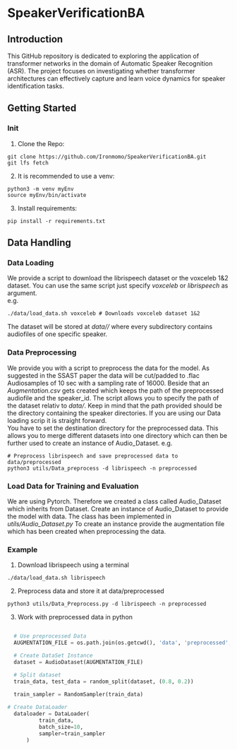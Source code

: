 # SpeakerVerificationBA

## Introduction

This GitHub repository is dedicated to exploring the application of transformer networks in the domain of Automatic Speaker Recognition (ASR). The project focuses on investigating whether transformer architectures can effectively capture and learn voice dynamics for speaker identification tasks.

## Getting Started
### Init
1. Clone the Repo:
```
git clone https://github.com/Ironmomo/SpeakerVerificationBA.git
git lfs fetch
```
2. It is recommended to use a venv:
```
python3 -m venv myEnv
source myEnv/bin/activate
```
3. Install requirements:
```
pip install -r requirements.txt
```

## Data Handling
### Data Loading
We provide a script to download the librispeech dataset or the voxceleb 1&2 dataset. You can use the same script just specify *voxceleb* or *librispeech* as argument.\
e.g.  
```
./data/load_data.sh voxceleb # Downloads voxceleb dataset 1&2
```
The dataset will be stored at *data/<dataset>/* where every subdirectory contains audiofiles of one specific speaker.

### Data Preprocessing
We provide you with a script to preprocess the data for the model. As suggested in the SSAST paper the data will be cut/padded to .flac Audiosamples of 10 sec with a sampling rate of 16000. Beside that an *Augmentation.csv* gets created which keeps the path of the preprocessed audiofile and the speaker_id.
The script allows you to specify the path of the dataset relativ to *data/*. Keep in mind that the path provided should be the directory containing the speaker directories. If you are using our Data loading scrip it is straight forward.\
You have to set the destination directory for the preprocessed data. This allows you to merge different datasets into one directory which can then be further used to create an instance of Audio_Dataset.
e.g. 
```
# Preprocess librispeech and save preprocessed data to data/preprocessed
python3 utils/Data_preprocess -d librispeech -n preprocessed
```

### Load Data for Training and Evaluation
We are using Pytorch. Therefore we created a class called Audio_Dataset which inherits from Dataset. Create an instance of Audio_Dataset to provide the model with data. The class has been implemented in *utils/Audio_Dataset.py*
To create an instance provide the augmentation file which has been created when preprocessing the data.

### Example
1. Download librispeech using a terminal
 ```
 ./data/load_data.sh librispeech
 ```

2. Preprocess data and store it at data/preprocessed
  ```
  python3 utils/Data_Preprocess.py -d librispeech -n preprocessed
  ```
     
3. Work with preprocessed data in python
```python

  # Use preprocessed Data
  AUGMENTATION_FILE = os.path.join(os.getcwd(), 'data', 'preprocessed', 'augmentation.csv')

  # Create DataSet Instance     
  dataset = AudioDataset(AUGMENTATION_FILE)

  # Split dataset
  train_data, test_data = random_split(dataset, (0.8, 0.2))
  
  train_sampler = RandomSampler(train_data)

# Create DataLoader
  dataloader = DataLoader(
          train_data,
          batch_size=10,
          sampler=train_sampler
      )
```

